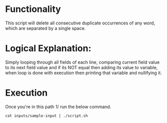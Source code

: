 # Functionality 
 This script will delete all consecutive duplicate occurrences of any word, which are separated by a single space.

# Logical Explanation: 
 Simply looping through all fields of each line, comparing current field value to its next field value and if its NOT equal then adding its value to variable, when loop is done with execution then printing that variable and nullifying it.

# Execution

Once you're in this path 1/ run the below command.

`cat inputs/sample-input | ./script.sh`
